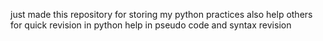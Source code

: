 just made this repository for storing my python practices
also help others for quick revision in python
help in pseudo code and syntax revision
